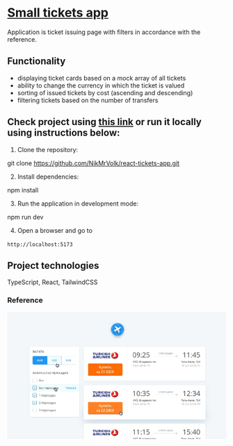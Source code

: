 # [Small tickets app](https://react-tickets-app.netlify.app)

Application is ticket issuing page with filters in accordance with the reference.

## Functionality

- displaying ticket cards based on a mock array of all tickets
- ability to change the currency in which the ticket is valued
- sorting of issued tickets by cost (ascending and descending)
- filtering tickets based on the number of transfers

## Check project using [this link](https://react-tickets-app.netlify.app) or run it locally using instructions below:
1. Clone the repository:

git clone https://github.com/NikMrVolk/react-tickets-app.git

2. Install dependencies:

npm install

3. Run the application in development mode:

npm run dev

4. Open a browser and go to 

`http://localhost:5173`

## Project technologies
TypeScript, React, TailwindCSS

### Reference
<img src="ref/ref.jpg" alt="ref">

